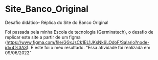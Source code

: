 # Site_Banco_Original
 Desafio didático- Réplica do Site do Banco Original

Foi passada pela minha Escola de tecnologia (Germinatech), o desafio de replicar este site a partir de um figma (https://www.figma.com/file/GGxJsCk1EL1JKsNk6LOdoF/Salario?node-id=4%3A3). E este foi o meu resultado. "Essa atividade foi realizada em 09/06/2022"
